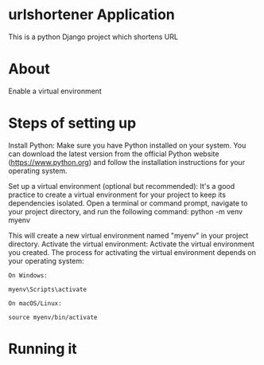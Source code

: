 # urlshortener Application
This is a python Django  project which shortens URL

# About
Enable a virtual environment 

# Steps of setting up  
Install Python: Make sure you have Python installed on your system. You can download the latest version from the official Python website (https://www.python.org) and follow the installation instructions for your operating system.

Set up a virtual environment (optional but recommended): It's a good practice to create a virtual environment for your project to keep its dependencies isolated. Open a terminal or command prompt, navigate to your project directory, and run the following command:
python -m venv myenv

This will create a new virtual environment named "myenv" in your project directory.
Activate the virtual environment: Activate the virtual environment you created. The process for activating the virtual environment depends on your operating system:

    On Windows:
     
    myenv\Scripts\activate
    
    On macOS/Linux:
    
    source myenv/bin/activate
    
    

    

# Running it 

